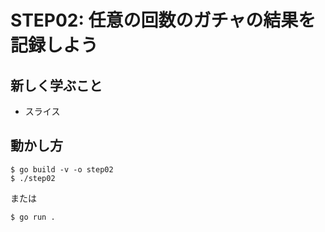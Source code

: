 # STEP02: 任意の回数のガチャの結果を記録しよう

## 新しく学ぶこと

* スライス

## 動かし方

```
$ go build -v -o step02
$ ./step02
```

または

```
$ go run .
```

